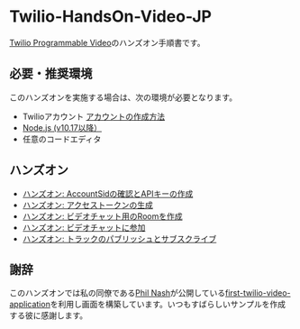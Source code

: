 # Twilio-HandsOn-Video-JP
[Twilio Programmable Video](https://www.twilio.com/ja/video)のハンズオン手順書です。

## 必要・推奨環境
このハンズオンを実施する場合は、次の環境が必要となります。

- Twilioアカウント [アカウントの作成方法](https://www.twilio.com/blog/how-to-create-twilio-account-jp)
- [Node.js (v10.17以降）](https://nodejs.org/ja/)
- 任意のコードエディタ

## ハンズオン

- [ハンズオン: AccountSidの確認とAPIキーの作成](docs/01-Get-Credentials/00-Overview.md)
- [ハンズオン: アクセストークンの生成](docs/02-Generate-Access-Token/00-Overview.md)
- [ハンズオン: ビデオチャット用のRoomを作成](docs/03-Create-Video-Chat-Room/00-Overview.md)
- [ハンズオン: ビデオチャットに参加](docs/04-Join-Video-Chat/00-Overview.md)
- [ハンズオン: トラックのパブリッシュとサブスクライブ](docs/05-Publish-Subscribe-Tracks/00-Overview.md)


## 謝辞

このハンズオンでは私の同僚である[Phil Nash](https://twitter.com/philnash)が公開している[first-twilio-video-application](https://github.com/philnash/first-twilio-video-application)を利用し画面を構築しています。いつもすばらしいサンプルを作成する彼に感謝します。